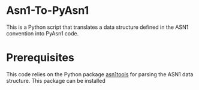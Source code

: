 # Asn1-To-PyAsn1
This is a Python script that translates a data structure defined in the ASN1 convention into PyAsn1 code. 

# Prerequisites
This code relies on the Python package [asn1tools](https://github.com/eerimoq/asn1tools) for parsing the ASN1 data structure.
This package can be installed 

